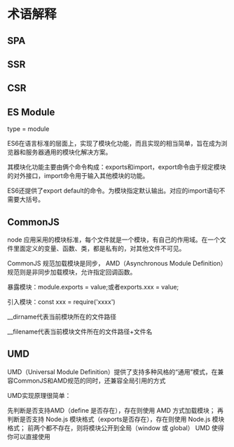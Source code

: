 # 术语解释

## SPA

## SSR

## CSR

## ES Module
type = module

ES6在语言标准的层面上，实现了模块化功能，而且实现的相当简单，旨在成为浏览器和服务器通用的模块化解决方案。

其模块化功能主要由俩个命令构成：exports和import，export命令由于规定模块的对外接口，import命令用于输入其他模块的功能。

ES6还提供了export default的命令。为模块指定默认输出。对应的import语句不需要大括号。

## CommonJS
node 应用采用的模块标准，每个文件就是一个模块，有自己的作用域。在一个文件里面定义的变量、函数、类，都是私有的，对其他文件不可见。

CommonJS 规范加载模块是同步， AMD（Asynchronous Module Definition） 规范则是非同步加载模块，允许指定回调函数。

暴露模块：module.exports = value;或者exports.xxx = value;

引入模块：const xxx = require('xxxx')

__dirname代表当前模块所在的文件路径

__filename代表当前模块文件所在的文件路径+文件名

## UMD
UMD（Universal Module Definition）提供了支持多种风格的“通用”模式，在兼容CommonJS和AMD规范的同时，还兼容全局引用的方式

UMD实现原理很简单：

先判断是否支持AMD（define 是否存在），存在则使用 AMD 方式加载模块；
再判断是否支持 Node.js 模块格式（exports是否存在），存在则使用 Node.js 模块格式；
前两个都不存在，则将模块公开到全局（window 或 global）
UMD 使得你可以直接使用 <script> 标签引用

## 柯里化

柯里化意味着将具有 n 个参数的函数转换为具有一个或更少参数的 n 个函数。

例如，假设你有一个将两个数字相加的函数 add()：

```
function add(a, b) {
    return a + b;
}
```

```
// 实现一个add方法，使计算结果能够满足如下预期：
// add(1)(2)(3) = 6;
// add(1, 2, 3)(4) = 10;
// add(1)(2)(3)(4)(5) = 15;

function add() {
    // 第一次执行时，定义一个数组专门用来存储所有的参数
    let _args = Array.prototype.slice.call(arguments);

    // 在内部声明一个函数，利用闭包的特性保存_args并收集所有的参数值
    let _adder = function () {
        _args.push(...arguments);
        return _adder;
    };

    // 利用toString隐式转换的特性，当最后执行时隐式转换，并计算最终的值返回
    _adder.toString = function () {
        // return _args.reduce(function (a, b) {
        //     return a + b;
        // },0);
        return [].reduce.call(_args, (a, b) => a + b, 0)
    }

    return _adder
}

console.log(add(1)(3)(3, 4))

function curry(fn, currArgs) {
    return function () {
        let args = [].slice.call(arguments);

        // 首次调用时，若未提供最后一个参数currArgs，则不用进行args的拼接
        if (currArgs !== undefined) {
            args = args.concat(currArgs);
        }

        // 递归调用
        if (args.length < fn.length) {
            return curry(fn, args);
        }

        // 递归出口
        return fn.apply(null, args);
    }
}
```

